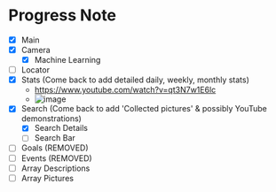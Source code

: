 # Progress Note

- [X] Main
- [X] Camera
     - [X] Machine Learning
- [ ] Locator
- [X] Stats (Come back to add detailed daily, weekly, monthly stats)
     - https://www.youtube.com/watch?v=qt3N7w1E6lc
     - ![image](https://user-images.githubusercontent.com/68700599/90002144-e3c7a980-dc57-11ea-9189-6c7f356a478a.png)
- [X] Search (Come back to add 'Collected pictures' & possibly YouTube demonstrations)
     - [X] Search Details
     - [ ] Search Bar
- [ ] Goals (REMOVED)
- [ ] Events (REMOVED)
- [ ] Array Descriptions
- [ ] Array Pictures
